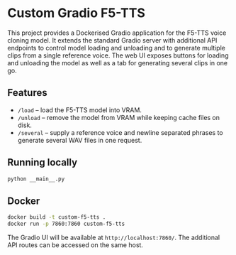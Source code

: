 # Custom Gradio F5-TTS

This project provides a Dockerised Gradio application for the F5-TTS voice
cloning model.  It extends the standard Gradio server with additional API
endpoints to control model loading and unloading and to generate multiple
clips from a single reference voice.  The web UI exposes buttons for loading
and unloading the model as well as a tab for generating several clips in one
go.

## Features

- `/load` – load the F5-TTS model into VRAM.
- `/unload` – remove the model from VRAM while keeping cache files on disk.
- `/several` – supply a reference voice and newline separated phrases to
  generate several WAV files in one request.

## Running locally

```bash
python __main__.py
```

## Docker

```bash
docker build -t custom-f5-tts .
docker run -p 7860:7860 custom-f5-tts
```

The Gradio UI will be available at `http://localhost:7860/`.  The additional
API routes can be accessed on the same host.
